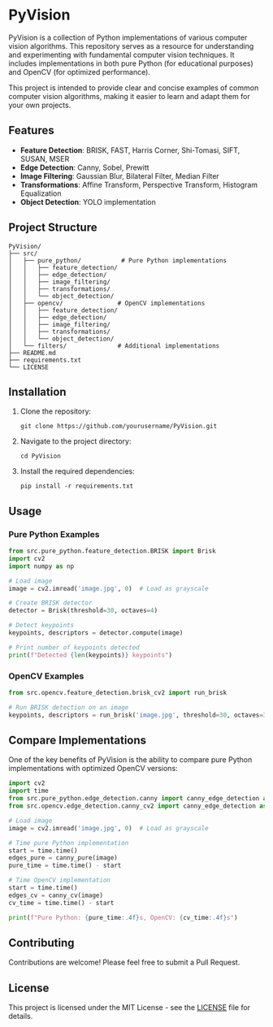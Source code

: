 # PyVision

PyVision is a collection of Python implementations of various computer vision algorithms. This repository serves as a resource for understanding and experimenting with fundamental computer vision techniques. It includes implementations in both pure Python (for educational purposes) and OpenCV (for optimized performance).

This project is intended to provide clear and concise examples of common computer vision algorithms, making it easier to learn and adapt them for your own projects.


## Features

- **Feature Detection**: BRISK, FAST, Harris Corner, Shi-Tomasi, SIFT, SUSAN, MSER
- **Edge Detection**: Canny, Sobel, Prewitt
- **Image Filtering**: Gaussian Blur, Bilateral Filter, Median Filter
- **Transformations**: Affine Transform, Perspective Transform, Histogram Equalization
- **Object Detection**: YOLO implementation

## Project Structure

```
PyVision/
├── src/
│   ├── pure_python/           # Pure Python implementations
│   │   ├── feature_detection/
│   │   ├── edge_detection/
│   │   ├── image_filtering/
│   │   ├── transformations/
│   │   └── object_detection/
│   ├── opencv/               # OpenCV implementations
│   │   ├── feature_detection/
│   │   ├── edge_detection/
│   │   ├── image_filtering/
│   │   ├── transformations/
│   │   └── object_detection/
│   └── filters/              # Additional implementations
├── README.md
├── requirements.txt
└── LICENSE
```

## Installation

1. Clone the repository:
   ```
   git clone https://github.com/yourusername/PyVision.git
   ```
2. Navigate to the project directory:
   ```
   cd PyVision
   ```
3. Install the required dependencies:
   ```
   pip install -r requirements.txt
   ```

## Usage

### Pure Python Examples

```python
from src.pure_python.feature_detection.BRISK import Brisk
import cv2
import numpy as np

# Load image
image = cv2.imread('image.jpg', 0)  # Load as grayscale

# Create BRISK detector
detector = Brisk(threshold=30, octaves=4)

# Detect keypoints
keypoints, descriptors = detector.compute(image)

# Print number of keypoints detected
print(f"Detected {len(keypoints)} keypoints")
```

### OpenCV Examples

```python
from src.opencv.feature_detection.brisk_cv2 import run_brisk

# Run BRISK detection on an image
keypoints, descriptors = run_brisk('image.jpg', threshold=30, octaves=3)
```

## Compare Implementations

One of the key benefits of PyVision is the ability to compare pure Python implementations with optimized OpenCV versions:

```python
import cv2
import time
from src.pure_python.edge_detection.canny import canny_edge_detection as canny_pure
from src.opencv.edge_detection.canny_cv2 import canny_edge_detection as canny_cv

# Load image
image = cv2.imread('image.jpg', 0)  # Load as grayscale

# Time pure Python implementation
start = time.time()
edges_pure = canny_pure(image)
pure_time = time.time() - start

# Time OpenCV implementation
start = time.time()
edges_cv = canny_cv(image)
cv_time = time.time() - start

print(f"Pure Python: {pure_time:.4f}s, OpenCV: {cv_time:.4f}s")
```

## Contributing

Contributions are welcome! Please feel free to submit a Pull Request.

## License

This project is licensed under the MIT License - see the [LICENSE](LICENSE) file for details.